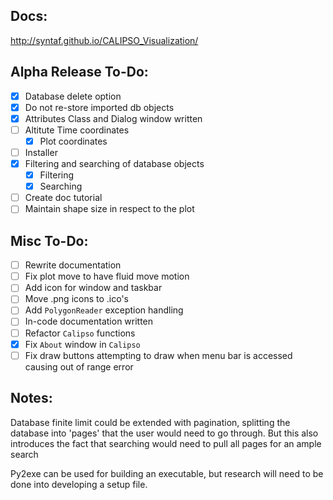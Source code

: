 ## Docs:

http://syntaf.github.io/CALIPSO_Visualization/

## Alpha Release To-Do:

* [x] Database delete option
* [x] Do not re-store imported db objects
* [x] Attributes Class and Dialog window written
* [ ] Altitute Time coordinates
  * [x] Plot coordinates
* [ ] Installer
* [x] Filtering and searching of database objects
  * [x] Filtering
  * [x] Searching
* [ ] Create doc tutorial
* [ ] Maintain shape size in respect to the plot

## Misc To-Do:

* [ ] Rewrite documentation
* [ ] Fix plot move to have fluid move motion
* [ ] Add icon for window and taskbar 
* [ ] Move .png icons to .ico's
* [ ] Add `PolygonReader` exception handling
* [ ] In-code documentation written
* [ ] Refactor `Calipso` functions
* [x] Fix `About` window in `Calipso`
* [ ] Fix draw buttons attempting to draw when menu bar is accessed causing out of range error

## Notes: 

Database finite limit could be extended with pagination, splitting the database into 'pages' that the user would need to go through. But this also introduces the fact that searching would need to pull all pages for an ample search

Py2exe can be used for building an executable, but research will need to be done into developing a setup file.
